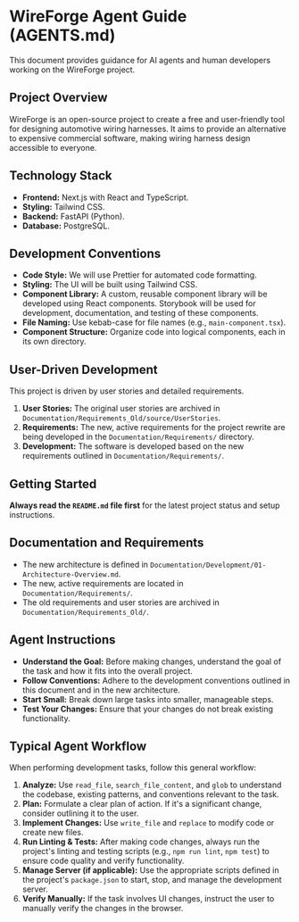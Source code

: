 # WireForge Agent Guide (AGENTS.md)

This document provides guidance for AI agents and human developers working on the WireForge project.

## Project Overview

WireForge is an open-source project to create a free and user-friendly tool for designing automotive wiring harnesses. It aims to provide an alternative to expensive commercial software, making wiring harness design accessible to everyone.

## Technology Stack

*   **Frontend:** Next.js with React and TypeScript.
*   **Styling:** Tailwind CSS.
*   **Backend:** FastAPI (Python).
*   **Database:** PostgreSQL.

## Development Conventions

*   **Code Style:** We will use Prettier for automated code formatting.
*   **Styling:** The UI will be built using Tailwind CSS.
*   **Component Library:** A custom, reusable component library will be developed using React components. Storybook will be used for development, documentation, and testing of these components.
*   **File Naming:** Use kebab-case for file names (e.g., `main-component.tsx`).
*   **Component Structure:** Organize code into logical components, each in its own directory.

## User-Driven Development

This project is driven by user stories and detailed requirements.

1.  **User Stories:** The original user stories are archived in `Documentation/Requirements_Old/source/UserStories`.
2.  **Requirements:** The new, active requirements for the project rewrite are being developed in the `Documentation/Requirements/` directory.
3.  **Development:** The software is developed based on the new requirements outlined in `Documentation/Requirements/`.

## Getting Started

**Always read the `README.md` file first** for the latest project status and setup instructions.

## Documentation and Requirements

*   The new architecture is defined in `Documentation/Development/01-Architecture-Overview.md`.
*   The new, active requirements are located in `Documentation/Requirements/`.
*   The old requirements and user stories are archived in `Documentation/Requirements_Old/`.

## Agent Instructions

*   **Understand the Goal:** Before making changes, understand the goal of the task and how it fits into the overall project.
*   **Follow Conventions:** Adhere to the development conventions outlined in this document and in the new architecture.
*   **Start Small:** Break down large tasks into smaller, manageable steps.
*   **Test Your Changes:** Ensure that your changes do not break existing functionality.

## Typical Agent Workflow

When performing development tasks, follow this general workflow:

1.  **Analyze:** Use `read_file`, `search_file_content`, and `glob` to understand the codebase, existing patterns, and conventions relevant to the task.
2.  **Plan:** Formulate a clear plan of action. If it's a significant change, consider outlining it to the user.
3.  **Implement Changes:** Use `write_file` and `replace` to modify code or create new files.
4.  **Run Linting & Tests:** After making code changes, always run the project's linting and testing scripts (e.g., `npm run lint`, `npm test`) to ensure code quality and verify functionality.
5.  **Manage Server (if applicable):** Use the appropriate scripts defined in the project's `package.json` to start, stop, and manage the development server.
6.  **Verify Manually:** If the task involves UI changes, instruct the user to manually verify the changes in the browser.
